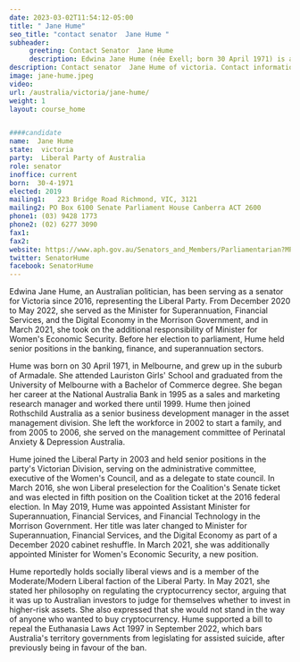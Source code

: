 ```yaml
---
date: 2023-03-02T11:54:12-05:00
title: " Jane Hume"
seo_title: "contact senator  Jane Hume "
subheader:
     greeting: Contact Senator  Jane Hume
     description: Edwina Jane Hume (née Exell; born 30 April 1971) is an Australian politician who has been a senator for Victoria since 2016, representing the Liberal Party. She served as the Minister for Superannuation, Financial Services and the Digital Economy in the Morrison Government from December 2020; and in March 2021 she took on the additional role of Minister for Women's Economic Security. She held both portfolios until May 2022, following the appointment of the Albanese ministry. Prior to her election to parliament she held senior positions in the banking, finance and superannuation sectors.
description: Contact senator  Jane Hume of victoria. Contact information for  Jane Hume includes email address, phone number, and mailing address.
image: jane-hume.jpeg
video:
url: /australia/victoria/jane-hume/
weight: 1
layout: course_home


####candidate
name:  Jane Hume
state:	victoria
party:	Liberal Party of Australia
role: senator
inoffice: current
born:  30-4-1971
elected: 2019
mailing1:	223 Bridge Road Richmond, VIC, 3121
mailing2: PO Box 6100 Senate Parliament House Canberra ACT 2600
phone1:	(03) 9428 1773
phone2: (02) 6277 3090
fax1:
fax2:
website: https://www.aph.gov.au/Senators_and_Members/Parliamentarian?MPID=266499
twitter: SenatorHume
facebook: SenatorHume
---
```

Edwina Jane Hume, an Australian politician, has been serving as a senator for Victoria since 2016, representing the Liberal Party. From December 2020 to May 2022, she served as the Minister for Superannuation, Financial Services, and the Digital Economy in the Morrison Government, and in March 2021, she took on the additional responsibility of Minister for Women's Economic Security. Before her election to parliament, Hume held senior positions in the banking, finance, and superannuation sectors.

Hume was born on 30 April 1971, in Melbourne, and grew up in the suburb of Armadale. She attended Lauriston Girls' School and graduated from the University of Melbourne with a Bachelor of Commerce degree. She began her career at the National Australia Bank in 1995 as a sales and marketing research manager and worked there until 1999. Hume then joined Rothschild Australia as a senior business development manager in the asset management division. She left the workforce in 2002 to start a family, and from 2005 to 2006, she served on the management committee of Perinatal Anxiety & Depression Australia.

Hume joined the Liberal Party in 2003 and held senior positions in the party's Victorian Division, serving on the administrative committee, executive of the Women's Council, and as a delegate to state council. In March 2016, she won Liberal preselection for the Coalition's Senate ticket and was elected in fifth position on the Coalition ticket at the 2016 federal election. In May 2019, Hume was appointed Assistant Minister for Superannuation, Financial Services, and Financial Technology in the Morrison Government. Her title was later changed to Minister for Superannuation, Financial Services, and the Digital Economy as part of a December 2020 cabinet reshuffle. In March 2021, she was additionally appointed Minister for Women's Economic Security, a new position.

Hume reportedly holds socially liberal views and is a member of the Moderate/Modern Liberal faction of the Liberal Party. In May 2021, she stated her philosophy on regulating the cryptocurrency sector, arguing that it was up to Australian investors to judge for themselves whether to invest in higher-risk assets. She also expressed that she would not stand in the way of anyone who wanted to buy cryptocurrency. Hume supported a bill to repeal the Euthanasia Laws Act 1997 in September 2022, which bars Australia's territory governments from legislating for assisted suicide, after previously being in favour of the ban.